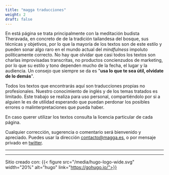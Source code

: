 ```yaml
---
title: "magga traducciones"
weight: 2
draft: false
---
```

En está página se trata principalmente con la meditación budista Theravada, en concreto de de la tradición tailandesa del bosque, sus técnicas y objetivos, por lo que la mayoría de los textos son de este estilo y pueden sonar algo raro en el mundo actual del *mindfulness* impoluto políticamente correcto. No hay que olvidar que casi todos los textos son charlas improvisadas transcritas, no productos concienzudos de marketing, por lo que su estilo y tono dependen mucho de la fecha, el lugar y la audiencia. Un consejo que siempre se da es "**usa lo que te sea útil, olvidate de lo demás**".  

Todos los textos que encontrarás aquí son traducciones propias no profesionales. Nuestro conocimiento de inglés y de los temas tratados es limitado. Este trabajo se realiza para uso personal, compartiéndolo por si a alguien le es de utilidad esperando que puedan perdonar los posibles errores o malinterpretaciones que pueda haber.  

En caso querer utilizar los textos consulta la licencia particular de cada página.

Cualquier corrección, sugerencia o comentario será bienvenido y apreciado. Puedes usar la dirección <contacto@magga.es>, o por mensaje privado en [twitter](http://twitter.com/magga_es).  

--- 
---
Sitio creado con:
{{< figure src="/media/hugo-logo-wide.svg" width="20%" alt="hugo" link="https://gohugo.io/">}}
